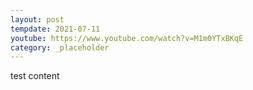 ```yaml
---
layout: post
tempdate: 2021-07-11
youtube: https://www.youtube.com/watch?v=M1m0YTxBKqE
category: _placeholder
---
```

test content